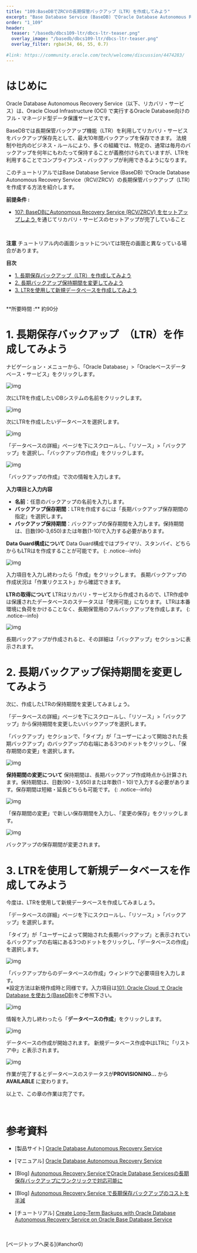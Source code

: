 ```yaml
---
title: "109:BaseDBでZRCVの長期保管バックアップ（LTR）を作成してみよう"
excerpt: "Base Database Service (BaseDB) でOracle Database Autonomous Recovery Service（RCV/ZRCV）の長期保管バックアップ（LTR）を作成する方法を紹介します。"
order: "1_109"
header:
  teaser: "/basedb/dbcs109-ltr/dbcs-ltr-teaser.png"
  overlay_image: "/basedb/dbcs109-ltr/dbcs-ltr-teaser.png"
  overlay_filter: rgba(34, 66, 55, 0.7)
  
#link: https://community.oracle.com/tech/welcome/discussion/4474283/
---
```


<a id="anchor0"></a>

# はじめに
Oracle Database Autonomous Recovery Service（以下、リカバリ・サービス）は、Oracle Cloud Infrastructure (OCI) で実行するOracle Database向けのフル・マネージド型データ保護サービスです。

BaseDBでは長期保管バックアップ機能（LTR）を利用してリカバリ・サービスをバックアップ保存先として、最大10年間バックアップを保存できます。
法規制や社内のビジネス・ルールにより、多くの組織では、特定の、通常は毎月のバックアップを何年にもわたって保持することが義務付けられていますが、LTRを利用することでコンプライアンス・バックアップが利用できるようになります。

このチュートリアルではBase Database Service (BaseDB) でOracle Database Autonomous Recovery Service（RCV/ZRCV）の長期保管バックアップ（LTR）を作成する方法を紹介します。

**前提条件 :**
+ [107: BaseDBにAutonomous Recovery Service (RCV/ZRCV) をセットアップしよう ](../dbcs107-zrcv) を通じてリカバリ・サービスのセットアップが完了していること
<br>

**注意** チュートリアル内の画面ショットについては現在の画面と異なっている場合があります。

**目次**
- [1. 長期保存バックアップ（LTR）を作成してみよう](#1-長期保存バックアップltrを作成してみよう)
- [2. 長期バックアップ保持期間を変更してみよう](#2-長期バックアップ保持期間を変更してみよう)
- [3. LTRを使用して新規データベースを作成してみよう](#3-ltrを使用して新規データベースを作成してみよう)

<br>
**所要時間 :** 約90分
<br>

# 1. 長期保存バックアップ　（LTR）を作成してみよう
ナビゲーション・メニューから、「Oracle Database」>「Oracleベースデータベース・サービス」をクリックします。

![img](dbcs-ltr01.png)

次にLTRを作成したいDBシステムの名前をクリックします。

![img](dbcs-ltr02.png)

次にLTRを作成したいデータベースを選択します。

![img](dbcs-ltr03.png)

「データベースの詳細」ページを下にスクロールし、「リソース」>「バックアップ」を選択し、「バックアップの作成」をクリックします。

![img](dbcs-ltr04.png)

「バックアップの作成」で次の情報を入力します。

**入力項目と入力内容**
- **名前**：任意のバックアップの名前を入力します。
- **バックアップ保存期間**：LTRを作成するには「長期バックアップ保存期間の指定」を選択します。
- **バックアップ保持期間**：バックアップの保存期間を入力します。保持期間は、日数(90-3,650)または年数(1-10)で入力する必要があります。

**Data Guard構成について**
Data Guard構成ではプライマリ、スタンバイ、どちらからもLTRはを作成することが可能です。
{: .notice--info}

![img](dbcs-ltr05.png)

入力項目を入力し終わったら「作成」をクリックします。
長期バックアップの作成状況は「作業リクエスト」から確認できます。

**LTRの取得について**
 LTRはリカバリ・サービスから作成されるので、LTR作成中は保護されたデータベースのステータスは「使用可能」になります。
 LTRは本番環境に負荷をかけることなく、長期保管用のフルバックアップを作成します。
{: .notice--info}

![img](dbcs-ltr06.png)

長期バックアップが作成されると、その詳細は「バックアップ」セクションに表示されます。
<br>

# 2. 長期バックアップ保持期間を変更してみよう
次に、作成したLTRの保持期間を変更してみましょう。

「データベースの詳細」ページを下にスクロールし、「リソース」>「バックアップ」から保持期間を変更したいバックアップを選択します。

「バックアップ」セクションで、「タイプ」が「ユーザーによって開始された長期バックアップ」のバックアップの右端にある3つのドットをクリックし、「保存期間の変更」を選択します。

![img](dbcs-ltr07.png)

**保持期間の変更について**
保持期間は、長期バックアップ作成時点から計算されます。保持期間は、日数(90 - 3,650)または年数(1 - 10)で入力する必要があります。保存期間は短縮・延長どちらも可能です。
{: .notice--info}

![img](dbcs-ltr08.png)

「保存期間の変更」で新しい保存期間を入力し、「変更の保存」をクリックします。

![img](dbcs-ltr09.png)

バックアップの保存期間が変更されます。
<br>


# 3. LTRを使用して新規データベースを作成してみよう
今度は、LTRを使用して新規データベースを作成してみましょう。


「データベースの詳細」ページを下にスクロールし、「リソース」>「バックアップ」を選択します。

「タイプ」が「ユーザーによって開始された長期バックアップ」と表示されているバックアップの右端にある3つのドットをクリックし、「データベースの作成」を選択します。

![img](dbcs-ltr10.png)

「バックアップからのデータベースの作成」ウィンドウで必要項目を入力します。　　　　  
※設定方法は新規作成時と同様です。入力項目は[101: Oracle Cloud で Oracle Database を使おう(BaseDB)](../dbcs101-create-db)をご参照下さい。

![img](dbcs-ltr11.png)

情報を入力し終わったら「**データベースの作成**」をクリックします。

![img](dbcs-ltr12.png)

データベースの作成が開始されます。
新規データベース作成中はLTRに「リストア中」と表示されます。

![img](dbcs-ltr13.png)

作業が完了するとデータベースのステータスが**PROVISIONING...** から **AVAILABLE** に変わります。

以上で、この章の作業は完了です。

<br>

# 参考資料

* [製品サイト] [Oracle Database Autonomous Recovery Service](https://www.oracle.com/jp/database/zero-data-loss-autonomous-recovery-service/) 

* [マニュアル] [Oracle Database Autonomous Recovery Service](https://docs.oracle.com/cd/E83857_01/paas/recovery-service/index.html) 

* [Blog] [Autonomous Recovery ServiceでOracle Database Servicesの長期保存バックアップにワンクリックで対応可能に](https://blogs.oracle.com/oracle4engineer/post/ja-recovery-service-ltr) 

* [Blog] [Autonomous Recovery Service で長期保存バックアップのコストを半減 ](https://blogs.oracle.com/oracle4engineer/post/ja-zrcv-ltr-half-the-cost) 

* [チュートリアル] [Create Long-Term Backups with Oracle Database Autonomous Recovery Service on Oracle Base Database Service](https://docs.oracle.com/en/learn/basedb-ltr-backup/index.html#introduction) 
<br>

<br>
[ページトップへ戻る](#anchor0)